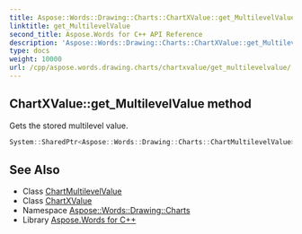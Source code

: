 ```yaml
---
title: Aspose::Words::Drawing::Charts::ChartXValue::get_MultilevelValue method
linktitle: get_MultilevelValue
second_title: Aspose.Words for C++ API Reference
description: 'Aspose::Words::Drawing::Charts::ChartXValue::get_MultilevelValue method. Gets the stored multilevel value in C++.'
type: docs
weight: 10000
url: /cpp/aspose.words.drawing.charts/chartxvalue/get_multilevelvalue/
---
```

## ChartXValue::get_MultilevelValue method


Gets the stored multilevel value.

```cpp
System::SharedPtr<Aspose::Words::Drawing::Charts::ChartMultilevelValue> Aspose::Words::Drawing::Charts::ChartXValue::get_MultilevelValue() const
```

## See Also

* Class [ChartMultilevelValue](../../chartmultilevelvalue/)
* Class [ChartXValue](../)
* Namespace [Aspose::Words::Drawing::Charts](../../)
* Library [Aspose.Words for C++](../../../)
